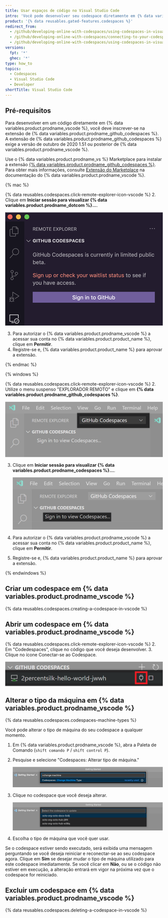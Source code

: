 ```yaml
---
title: Usar espaços de código no Visual Studio Code
intro: 'Você pode desenvolver seu codespace diretamente em {% data variables.product.prodname_vscode %}, conectando a extensão de {% data variables.product.prodname_github_codespaces %} à sua conta no {% data variables.product.product_name %}.'
product: '{% data reusables.gated-features.codespaces %}'
redirect_from:
  - /github/developing-online-with-codespaces/using-codespaces-in-visual-studio-code
  - /github/developing-online-with-codespaces/connecting-to-your-codespace-from-visual-studio-code
  - /github/developing-online-with-codespaces/using-codespaces-in-visual-studio
versions:
  fpt: '*'
  ghec: '*'
type: how_to
topics:
  - Codespaces
  - Visual Studio Code
  - Developer
shortTitle: Visual Studio Code
---
```


 

## Pré-requisitos

Para desenvolver em um código diretamente em {% data variables.product.prodname_vscode %}, você deve inscrever-se na extensão de {% data variables.product.prodname_github_codespaces %}. A extensão de {% data variables.product.prodname_github_codespaces %} exige a versão de outubro de 2020 1.51 ou posterior de {% data variables.product.prodname_vscode %}.

Use o {% data variables.product.prodname_vs %} Marketplace para instalar a extensão [{% data variables.product.prodname_github_codespaces %}](https://marketplace.visualstudio.com/items?itemName=GitHub.codespaces). Para obter mais informações, consulte [Extensão do Marketplace](https://code.visualstudio.com/docs/editor/extension-gallery) na documentação do {% data variables.product.prodname_vscode %}.


{% mac %}

{% data reusables.codespaces.click-remote-explorer-icon-vscode %}
2. Clique em **Iniciar sessão para visualizar {% data variables.product.prodname_dotcom %}...**.

   ![Registrar-se para visualizar {% data variables.product.prodname_codespaces %}](/assets/images/help/codespaces/sign-in-to-view-codespaces-vscode-mac.png)

3. Para autorizar o {% data variables.product.prodname_vscode %} a acessar sua conta no {% data variables.product.product_name %}, clique em **Permitir**.
4. Registre-se e, {% data variables.product.product_name %} para aprovar a extensão.

{% endmac %}

{% windows %}

{% data reusables.codespaces.click-remote-explorer-icon-vscode %}
2. Utilize o menu suspenso "EXPLORADOR REMOTO" e clique em **{% data variables.product.prodname_github_codespaces %}**.

   ![Cabeçalho do {% data variables.product.prodname_codespaces %}](/assets/images/help/codespaces/codespaces-header-vscode.png)

3. Clique em **Iniciar sessão para visualizar {% data variables.product.prodname_codespaces %}...**.

   ![Registrar-se para visualizar {% data variables.product.prodname_codespaces %}](/assets/images/help/codespaces/sign-in-to-view-codespaces-vscode.png)

4. Para autorizar o {% data variables.product.prodname_vscode %} a acessar sua conta no {% data variables.product.product_name %}, clique em **Permitir**.
5. Registre-se e, {% data variables.product.product_name %} para aprovar a extensão.

{% endwindows %}

## Criar um codespace em {% data variables.product.prodname_vscode %}

{% data reusables.codespaces.creating-a-codespace-in-vscode %}

## Abrir um codespace em {% data variables.product.prodname_vscode %}

{% data reusables.codespaces.click-remote-explorer-icon-vscode %}
2. Em "Codedespaces", clique no código que você deseja desenvolver.
3. Clique no ícone Conectar-se ao Codespace.

   ![Ícone de conectar-se a um Codespace em {% data variables.product.prodname_vscode %}](/assets/images/help/codespaces/click-connect-to-codespace-icon-vscode.png)

## Alterar o tipo da máquina em {% data variables.product.prodname_vscode %}

{% data reusables.codespaces.codespaces-machine-types %}

Você pode alterar o tipo de máquina do seu codespace a qualquer momento.

1. Em {% data variables.product.prodname_vscode %}, abra a Paleta de Comando (`shift comando P` / `shift control P`).
2. Pesquise e selecione "Codespaces: Alterar tipo de máquina."

   ![Pesquisar um branch para criar um novo {% data variables.product.prodname_codespaces %}](/assets/images/help/codespaces/vscode-change-machine-type-option.png)

3. Clique no codespace que você deseja alterar.

   ![Pesquisar um branch para criar um novo {% data variables.product.prodname_codespaces %}](/assets/images/help/codespaces/vscode-change-machine-choose-repo.png)

4. Escolha o tipo de máquina que você quer usar.

Se o codespace estiver sendo executado, será exibida uma mensagem perguntando se você deseja reiniciar e reconectar-se ao seu codespace agora. Clique em **Sim** se desejar mudar o tipo de máquina utilizado para este codespace imediatamente. Se você clicar em **Não**, ou se o código não estiver em execução, a alteração entrará em vigor na próxima vez que o codespace for reiniciado.

## Excluir um codespace em {% data variables.product.prodname_vscode %}

{% data reusables.codespaces.deleting-a-codespace-in-vscode %}
